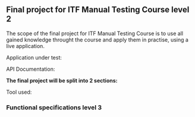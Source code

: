 ## Final project for ITF Manual Testing Course level 2

The scope of the final project for ITF Manual Testing Course is to use all gained knowledge throught the course and apply them in practise, using a live application.

Application under test:

API Documentation:

**The final project will be split into 2 sections:** 

Tool used:

### Functional specifications level 3
